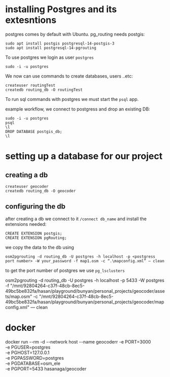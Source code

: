 # installing Postgres and its extesntions

postgres comes by default with Ubuntu.
pg_routing needs postgis:

```
sudo apt install postgis postgresql-14-postgis-3
sudo apt install postgresql-14-pgrouting
```

To use postgres we login as user `postgres`

```
sudo -i -u postgres
```

We now can use commands to create databases, users ..etc:

```
createuser routingTest
createdb routing_db -O routingTest
```

To run sql commands with postgres we must start the `psql` app.

example workflow, we connect to postgress and drop an existing DB:

```
sudo -i -u postgres
psql
\l
DROP DATABASE postgis_db;
\l
```

# setting up a database for our project

## creating a db

```
createuser geocoder
createdb routing_db -O geocoder
```

## configuring the db

after creating a db we connect to it `/connect db_name` and install the extensions needed:

```
CREATE EXTENSION postgis;
CREATE EXTENSION pgRouting;
```

we copy the data to the db using

```
osm2pgrouting -d routing_db -U postgres -h localhost -p <postgress port number> -W your_password -f map1.osm -c “.\mapconfig.xml” — clean
```

to get the port number of postgres we use `pg_lsclusters`

osm2pgrouting -d routing_db -U postgres -h localhost -p 5433 -W postgres -f "/mnt/92804264-c37f-48cb-8ec5-49bc5be832fa/hasan/playground/bunyan/personal_projects/geocoder/assets/map.osm" -c "/mnt/92804264-c37f-48cb-8ec5-49bc5be832fa/hasan/playground/bunyan/personal_projects/geocoder/mapconfig.xml" — clean

# docker

docker run --rm -d --network host --name geocoderr -e PORT=3000 \
-e PGUSER=postgres \
-e PGHOST=127.0.0.1 \
-e PGPASSWORD=postgres \
-e PGDATABASE=osm_ele \
-e PGPORT=5433 hasanaga/geocoder
